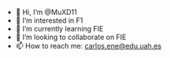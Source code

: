 - 👋 Hi, I’m @MuXD11
- 👀 I’m interested in F1
- 🌱 I’m currently learning FIE
- 💞️ I’m looking to collaborate on FIE
- 📫 How to reach me: carlos.ene@edu.uah.es

<!---
MuXD11/MuXD11 is a ✨ special ✨ repository because its `README.md` (this file) appears on your GitHub profile.
You can click the Preview link to take a look at your changes.
--->
